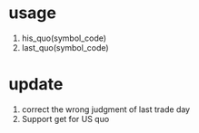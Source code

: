 # usage
1. his_quo(symbol_code)
2. last_quo(symbol_code)

# update
1. correct the wrong judgment of last trade day
2. Support get for US quo
